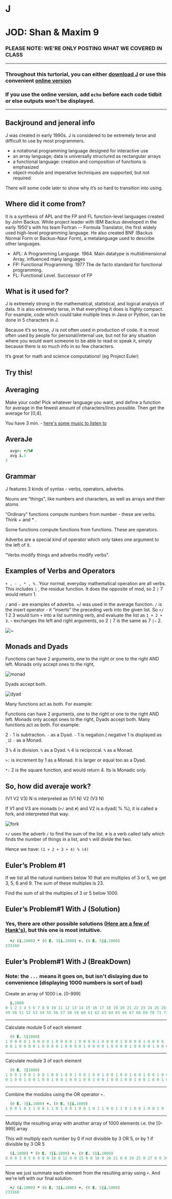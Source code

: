 # J
# JOD: Shan & Maxim 9

### **PLEASE NOTE: WE'RE ONLY POSTING WHAT WE COVERED IN CLASS**

---

### **Throughout this turtorial, you can either [download J](http://code.jsoftware.com/wiki/System/Installation) or use this convenient [online version](https://tio.run/#j)**
### **If you use the online version, add `echo` before each code tidbit or else outputs won't be displayed.**

---

## Backjround and jeneral info

J was created in early 1990s.
J is considered to be extremely terse and difficult to use by most programmers.

- a notational programming language designed for interactive use
- an array language; data is universally structured as rectangular arrays 
- a functional language: creation and composition of functions is emphasized 
- object-module and imperative techniques are supported, but not required

 There will some code later to show why it’s so hard to transition into using. 

## Where did it come from? 

It is a synthesis of APL and the FP and FL function-level languages created by John Backus. While project leader with IBM Backus developed in the early 1950's with his team Fortran -- Formula Translator, the first widely used high-level programming language. He also created BNF (Backus Normal Form or Backus–Naur Form), a metalanguage used to describe other languages. 

- APL: A Programming Language. 1964. Main datatype is multidimensional Array, influenced many languages
- FP: Functional Programming. 1977  The de facto standard for functional programming. 
- FL: Functional Level. Successor of FP

## What is it used for?	

J is extremely strong in the mathematical, statistical, and logical analysis of data. It is also extremely terse, in that everything it does is highly compact. For example, code which could take multiple lines in Java or Python, can be done in 5 characters in J.

Because it’s so terse, J is not often used in production of code. It is most often used by people for personal/internal use, but not for any situation where you would want someone to be able to read or speak it, simply because there is so much info in so few characters.

It’s great for math and science computations! (eg Project Euler)

## Try this!
## Averaging

Make your code! Pick whatever language you want, and define a function for average in the fewest amount of characters/lines possible. Then get the average for [0,4].

You have 3 min. - [here's some music to listen to](https://www.youtube.com/watch?v=bNiRqE4vudA)

## AveraJe

```j
  avg=: +/%#
  avg i.5
2
```

## Grammar

J features 3 kinds of syntax - verbs, operators, adverbs.

Nouns are “things”, like numbers and characters, as well as arrays and their atoms

“Ordinary” functions compute numbers from number - these are verbs. Think + and * . 

Some functions compute functions from functions. These are operators. 

Adverbs are a special kind of operator which only takes one argument to the left of it. 

“Verbs modify things and adverbs modify verbs”.

## Examples of Verbs and Operators

`+ , - , * , %` . Your normal, everyday mathematical operation are all verbs. This includes `|` , the residue function. It does the opposite of mod, so 2 `|` 7 would return 1. 

`/` and `~` are examples of adverbs. +/ was used in the average function. `/` is the insert operator - it “inserts” the preceding verb into the given list. So `+/` 1 2 3 would turn `+` into a list summing verb, and evaluate the list as `1 + 2 + 3`. `~` exchanges the left and right arguments, so 2 `|` 7 is the same as 7 `|~` 2. 

![~](http://www.jsoftware.com/help/learning/diag03.gif)

## Monads and Dyads 

Functions can have 2 arguments, one to the right or one to the right AND left. Monads only accept ones to the right,

![monad](http://www.jsoftware.com/help/learning/diag01.gif)

Dyads accept both. 

![dyad](http://www.jsoftware.com/help/learning/diag02.gif)

Many functions act as both. For example: 


Functions can have 2 arguments, one to the right or one to the right AND left.
Monads only accept ones to the right, Dyads accept both. Many functions act as both. For example: 

2 `-` 1 is subtraction. `-` as a Dyad.   `-` 1 is negation.( negative 1 is displayed as `_1`) `-` as a Monad.
 
3 `%` 4 is division. `%` as a Dyad. `%` 4 is reciprocal. `%` as a Monad. 

`>:` is increment by 1 as a Monad. It is larger or equal too as a Dyad.

`*:` 2 is the square function, and would return 4. Its is Monadic only. 

## So, how did averaje work?

(V1 V2 V3) N is interpreted as (V1 N) V2 (V3 N) 

If V1 and V3 are monads (`+/` and `#`) and V2 is a dyad( % %), it is called a fork, and interpreted that way. 

![fork](http://www.jsoftware.com/help/learning/diag08.gif)

`+/` uses the adverb `/` to find the sum of the list. `#` is a verb called tally which finds the number of things in a list, and `%` will divide the two. 

 Hence we have: `(1 + 2 + 3 + 4) % (4)`

## Euler’s Problem #1

If we list all the natural numbers below 10 that are multiples of 3 or 5, we get 3, 5, 6 and 9. The sum of these multiples is 23.

Find the sum of all the multiples of 3 or 5 below 1000.

## Euler’s Problem#1 With J (Solution)
### Yes, there are other possible solutions ([Here are a few of Hank's](http://www.hakank.org/j/)), but this one is most intuitive.

```j
  +/ (i.1000) * (0 E. 3|i.1000) +. (0 E. 5|i.1000)
233168
```

## Euler’s Problem#1 With J (BreakDown)

### Note: the `...` means it goes on, but isn't dislaying due to convenience (displaying 1000 numbers is sort of bad)

Create an array of 1000 i.e. [0-999]

```j
  i.1000
0 1 2 3 4 5 6 7 8 9 10 11 12 13 14 15 16 17 18 19 20 21 22 23 24 25 26 27 28 29 30 31 32 33 34 35 36 37 38 39 40 41 42 43 44 45 46 47 48 
49 50 51 52 53 54 55 56 57 58 59 60 61 62 63 64 65 66 67 68 69 70 71 72 73 74 75 76 77 78 79 80 81 82 83 84 85 86 87 88...
```

---

Calculate module 5 of each element

```j
  (0 E. 5|1000)
1 0 0 0 0 1 0 0 0 0 1 0 0 0 0 1 0 0 0 0 1 0 0 0 0 1 0 0 0 0 1 0 0 0 0 1 0 0 0 0 1 0 0 0 0 1 0 0 0 0 1 0 0 0 0 1 0 0 0 0 1 0 0 0 0 1 0 0 
0 0 1 0 0 0 0 1 0 0 0 0 1 0 0 0 0 1 0 0 0 0 1 0 0 0 0 1 0 0 0 0 1 0 0 0 0 1 0 0 0 0 1 0 0 0 0 1 0 0 0 0 1 0 0 0 0 1 0 0 ...
```

---

Calculate module 3 of each element

```j
  (0 E. 3|1000)
1 0 0 1 0 0 1 0 0 1 0 0 1 0 0 1 0 0 1 0 0 1 0 0 1 0 0 1 0 0 1 0 0 1 0 0 1 0 0 1 0 0 1 0 0 1 0 0 1 0 0 1 0 0 1 0 0 1 0 0 1 0 0 1 0 0 1 0 
0 1 0 0 1 0 0 1 0 0 1 0 0 1 0 0 1 0 0 1 0 0 1 0 0 1 0 0 1 0 0 1 0 0 1 0 0 1 0 0 1 0 0 1 0 0 1 0 0 1 0 0 1 0 0 1 0 0 1 0 ...
```

---

Combine the modulos using the OR operator `+.`

```j
  (0 E. 3|i.1000) +. (0 E. 5|i.1000)
1 0 0 1 0 1 1 0 0 1 1 0 1 0 0 1 0 0 1 0 1 1 0 0 1 1 0 1 0 0 1 0 0 1 0 1 1 0 0 1 1 0 1 0 0 1 0 0 1 0 1 1 0 0 1 1 0 1 0 0 1 0 0 1 0 1 1 0 0 1 1 0 1 0 0 1 0 0 1 0 1 1 0 0 1 1 0 1 0 0 1 0 0 1 0 1 1 0 0 1 1 0 1 0 0 1 0 0 1 0 1 1 0 0 1 1 0 1 0 0 1 0 0 1 0 1 1 0 ...
```

---

Multiply the resulting array with another array of 1000 elements i.e. the [0-999] array

This will multiply each number by 0 if not divisible by 3 OR 5, or by 1 if divisible by 3 OR 5

```j
  (i.1000) * (0 E. 3|i.1000) +. (0 E. 5|i.1000)
0 0 0 3 0 5 6 0 0 9 10 0 12 0 0 15 0 0 18 0 20 21 0 0 24 25 0 27 0 0 30 0 0 33 0 35 36 0 0 39 40 0 42 0 0 45 0 0 48 0 50 51 0 0 54 55 0 57 0 0 60 0 0 63 0 65 66 0 0 69 70 0 72 0 0 75 0 0 78 0 80 81 0 0 84 85 0 87 0 0 90 0 0 93 0 95 96 0 0 99 100 0 102 0 0 ...
```

---

Now we just summate each element from the resulting array using `+`. And we're left with our final solution.

```j
  +/ (i.1000) * (0 E. 3|i.1000) +. (0 E. 5|i.1000)
233168
```


